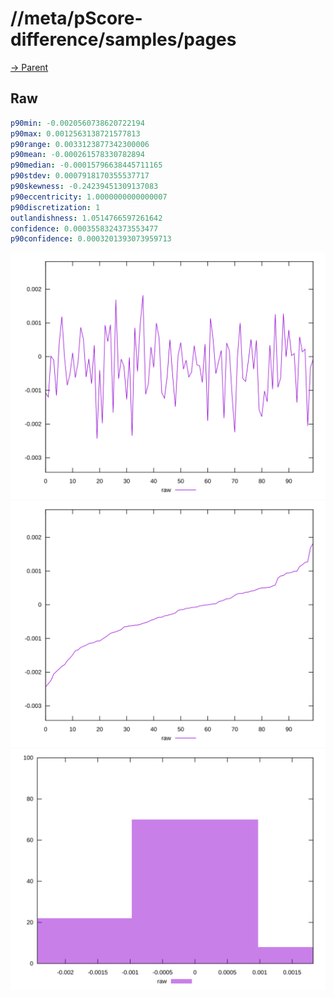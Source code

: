 
# //meta/pScore-difference/samples/pages

[→ Parent](../..)


## Raw


```yaml
p90min: -0.0020560738620722194
p90max: 0.0012563138721577813
p90range: 0.0033123877342300006
p90mean: -0.000261578330782894
p90median: -0.00015796638445711165
p90stdev: 0.0007918170355537717
p90skewness: -0.24239451309137083
p90eccentricity: 1.0000000000000007
p90discretization: 1
outlandishness: 1.0514766597261642
confidence: 0.0003558324373553477
p90confidence: 0.0003201393073959713

```

![PLOT: raw-values](./raw/values.svg)![PLOT: raw-sorted](./raw/sorted.svg)![PLOT: raw-histogram](./raw/histogram.svg)